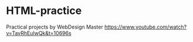 # HTML-practice
Practical projects
by WebDesign Master
https://www.youtube.com/watch?v=TavRhEulwQk&t=10696s
